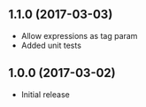 ## 1.1.0 (2017-03-03)

* Allow expressions as tag param
* Added unit tests

## 1.0.0 (2017-03-02)

* Initial release

